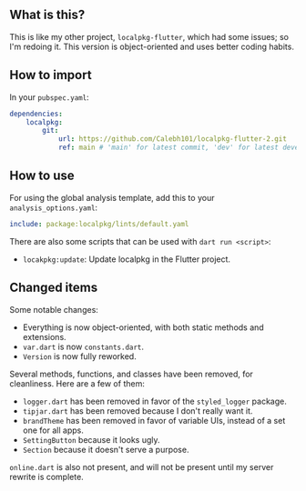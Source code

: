## What is this?

This is like my other project, `localpkg-flutter`, which had some issues; so I'm redoing it. This version is object-oriented and uses better coding habits.

## How to import

In your `pubspec.yaml`:

```yaml
dependencies:
    localpkg:
        git:
            url: https://github.com/Calebh101/localpkg-flutter-2.git
            ref: main # 'main' for latest commit, 'dev' for latest development commit (may not always be updated), or a specific commit hash for a specific commit
```

## How to use

For using the global analysis template, add this to your `analysis_options.yaml`:

```yaml
include: package:localpkg/lints/default.yaml
```

There are also some scripts that can be used with `dart run <script>`:

- `locakpkg:update`: Update localpkg in the Flutter project.

## Changed items

Some notable changes:

- Everything is now object-oriented, with both static methods and extensions.
- `var.dart` is now `constants.dart`.
- `Version` is now fully reworked.

Several methods, functions, and classes have been removed, for cleanliness. Here are a few of them:

- `logger.dart` has been removed in favor of the `styled_logger` package.
- `tipjar.dart` has been removed because I don't really want it.
- `brandTheme` has been removed in favor of variable UIs, instead of a set one for all apps.
- `SettingButton` because it looks ugly.
- `Section` because it doesn't serve a purpose.

`online.dart` is also not present, and will not be present until my server rewrite is complete.
